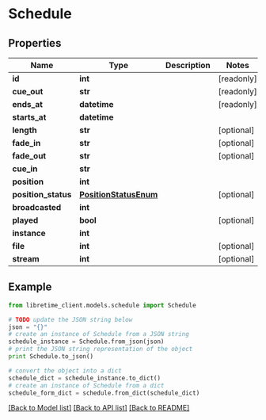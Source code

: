 # Schedule


## Properties

Name | Type | Description | Notes
------------ | ------------- | ------------- | -------------
**id** | **int** |  | [readonly] 
**cue_out** | **str** |  | [readonly] 
**ends_at** | **datetime** |  | [readonly] 
**starts_at** | **datetime** |  | 
**length** | **str** |  | [optional] 
**fade_in** | **str** |  | [optional] 
**fade_out** | **str** |  | [optional] 
**cue_in** | **str** |  | 
**position** | **int** |  | 
**position_status** | [**PositionStatusEnum**](PositionStatusEnum.md) |  | [optional] 
**broadcasted** | **int** |  | 
**played** | **bool** |  | [optional] 
**instance** | **int** |  | 
**file** | **int** |  | [optional] 
**stream** | **int** |  | [optional] 

## Example

```python
from libretime_client.models.schedule import Schedule

# TODO update the JSON string below
json = "{}"
# create an instance of Schedule from a JSON string
schedule_instance = Schedule.from_json(json)
# print the JSON string representation of the object
print Schedule.to_json()

# convert the object into a dict
schedule_dict = schedule_instance.to_dict()
# create an instance of Schedule from a dict
schedule_form_dict = schedule.from_dict(schedule_dict)
```
[[Back to Model list]](../README.md#documentation-for-models) [[Back to API list]](../README.md#documentation-for-api-endpoints) [[Back to README]](../README.md)


